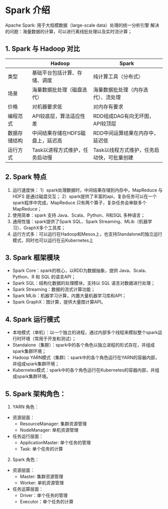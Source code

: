# Spark 介绍

Apache Spark: 用于大规模数据（large-scale data）处理的统一分析引擎
解决的问题：海量数据的计算，可以进行离线批处理以及实时流计算；

## 1. Spark 与 Hadoop 对比
|      | Hadoop            | Spark                   |
|------|-------------------|-------------------------|
| 类型   | 基础平台包括计算、存储、调度    | 纯计算工具（分布式）              |
| 场景   | 海量数据批处理（磁盘迭代）     | 海量数据批处理（内存迭代）、流处理       |
| 价格   | 对机器要求低            | 对内存有要求                  |
| 编程范式 | API较底层，算法适应性差     | RDD组成DAG有向无环图，API较顶层    |
| 数据存储结构 | 中间结果存储在HDFS磁盘上，延迟高 | RDD中间运算结果在内存中，延迟低       |
| 运行方式 | Task以进程方式维护，任务启动慢 | Task以线程方式维护，任务启动快，可批量创建 |

## 2. Spark 特点
1. 运行速度快：
    1）spark处理数据时，中间结果存储到内存中，MapReduce 与 HDFS 是通过磁盘交互；
    2）spark提供了丰富的api，复杂任务可以在一个spark程序中完成，MapReduce 只有两个算子，复杂任务会串联多个 MapReduce；
2. 使用简单：spark 支持 Java、Scala、Python、R和SQL 多种语言；
3. 通用性强：spark提供了Spark SQL、Spark Streaming、MLib（机器学习）、GraphX多个工具库；
4. 运行方式多：可以运行在Hadoop和Mesos上，也支持Standalone的独立运行模式，同时也可以运行在云Kubernetes上

## 3. Spark 框架模块
- Spark Core：spark的核心，以RDD为数据抽象，提供 Java、Scala、Python、R 和 SQL 的语言API；
- Spark SQL：结构化数据的处理模块，支持以 SQL 语言对数据进行处理；
- Spark Streaming：数据的流式计算功能；
- Spark MLib：机器学习计算，内置大量机器学习库和API；
- Spark GraphX：图计算，提供大量图计算API。

## 4. Spark 运行模式
- 本地模式（单机）：以一个独立的进程，通过内部多个线程来模拟整个spark运行时环境（常用于开发和测试）；
- Standalone（集群）：spark中的各个角色以独立进程的形式存在，并组成spark集群环境；
- Hadoop YARN模式（集群）：spark中的各个角色运行在YARN的容器内部，并组成spark集群环境；
- Kubernetes模式：spark中的各个角色运行在Kubernetes的容器内部，并组成spark集群环境。

## 5. Spark 架构角色：

1. YARN 角色：
- 资源层面：
    - ResourceManager: 集群资源管理
    - NodeManager: 单机资源管理
- 任务运行层面：
    - ApplicationMaster: 单个任务的管理
    - Task: 单个任务的计算

2. Spark 角色：

- 资源层面：
    - Master: 集群资源管理
    - Worker: 单机资源管理
- 任务运算层面：
    - Driver：单个任务的管理
    - Executor：单个任务的计算